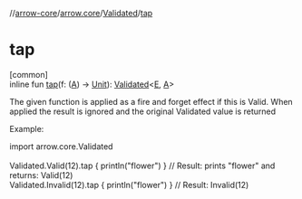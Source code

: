 //[arrow-core](../../../index.md)/[arrow.core](../index.md)/[Validated](index.md)/[tap](tap.md)

# tap

[common]\
inline fun [tap](tap.md)(f: ([A](index.md)) -&gt; [Unit](https://kotlinlang.org/api/latest/jvm/stdlib/kotlin/-unit/index.html)): [Validated](index.md)&lt;[E](index.md), [A](index.md)&gt;

The given function is applied as a fire and forget effect if this is Valid. When applied the result is ignored and the original Validated value is returned

Example:

import arrow.core.Validated\
\
Validated.Valid(12).tap { println("flower") } // Result: prints "flower" and returns: Valid(12)\
Validated.Invalid(12).tap { println("flower") }  // Result: Invalid(12)<!--- KNIT example-validated-19.kt -->
